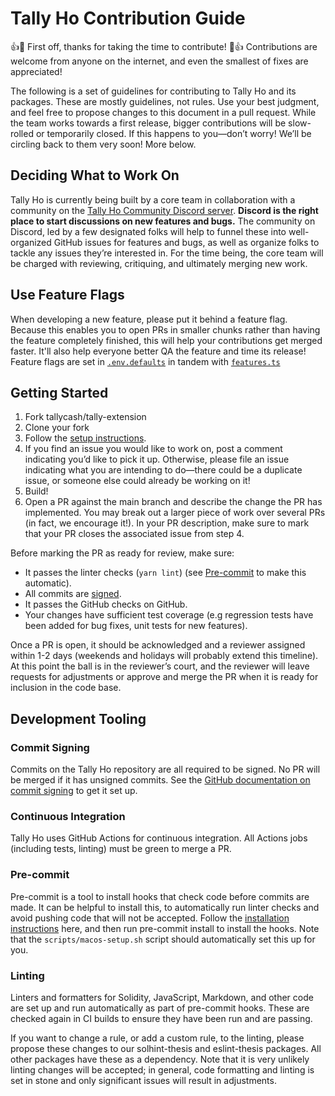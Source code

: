 # Tally Ho Contribution Guide

👍🎉 First off, thanks for taking the time to contribute! 🎉👍 Contributions
are welcome from anyone on the internet, and even the smallest of fixes are
appreciated!

The following is a set of guidelines for contributing to Tally Ho and its
packages. These are mostly guidelines, not rules. Use your best judgment, and
feel free to propose changes to this document in a pull request. While the team
works towards a first release, bigger contributions will be slow-rolled or
temporarily closed. If this happens to you—don’t worry! We’ll be circling back
to them very soon! More below.

## Deciding What to Work On

Tally Ho is currently being built by a core team in collaboration with a community
on the [Tally Ho Community Discord server](https://chat.tally.cash). **Discord is
the right place to start discussions on new features and bugs.** The community
on Discord, led by a few designated folks will help to funnel these into
well-organized GitHub issues for features and bugs, as well as organize folks
to tackle any issues they’re interested in. For the time being, the core team
will be charged with reviewing, critiquing, and ultimately merging new work.


## Use Feature Flags

When developing a new feature, please put it behind a feature flag. Because this enables you to open PRs in smaller chunks rather than having the feature completely finished, this will help your contributions get merged faster. It'll also help everyone better QA the feature and time its release! Feature flags are set in [`.env.defaults`](https://github.com/tallycash/extension/blob/main/.env.defaults) in tandem with [`features.ts`](https://github.com/tallycash/extension/blob/main/background/features.ts)

## Getting Started

1. Fork tallycash/tally-extension
2. Clone your fork
3. Follow the [setup
   instructions](https://github.com/tallycash/tally-extension#building-and-developing).
4. If you find an issue you would like to work on, post a comment indicating
   you’d like to pick it up. Otherwise, please file an issue indicating what
   you are intending to do—there could be a duplicate issue, or someone else
   could already be working on it!
5. Build!
6. Open a PR against the main branch and describe the change the PR has
   implemented. You may break out a larger piece of work over several PRs (in
   fact, we encourage it!). In your PR description, make sure to mark that your
   PR closes the associated issue from step 4.

Before marking the PR as ready for review, make sure:

- It passes the linter checks (`yarn lint`) (see [Pre-commit](#pre-commit) to
  make this automatic).
- All commits are
  [signed](https://docs.github.com/en/authentication/managing-commit-signature-verification/about-commit-signature-verification).
- It passes the GitHub checks on GitHub.
- Your changes have sufficient test coverage (e.g regression tests have been
  added for bug fixes, unit tests for new features).

Once a PR is open, it should be acknowledged and a reviewer assigned within 1-2
days (weekends and holidays will probably extend this timeline). At this point
the ball is in the reviewer’s court, and the reviewer will leave requests for
adjustments or approve and merge the PR when it is ready for inclusion in the
code base.

## Development Tooling

### Commit Signing

Commits on the Tally Ho repository are all required to be signed. No PR will be
merged if it has unsigned commits. See the [GitHub documentation on commit
signing](https://docs.github.com/en/authentication/managing-commit-signature-verification/about-commit-signature-verification)
to get it set up.

### Continuous Integration

Tally Ho uses GitHub Actions for continuous integration. All Actions jobs
(including tests, linting) must be green to merge a PR.

### Pre-commit

Pre-commit is a tool to install hooks that check code before commits are made.
It can be helpful to install this, to automatically run linter checks and avoid
pushing code that will not be accepted. Follow the [installation
instructions](https://pre-commit.com) here, and then run pre-commit install to
install the hooks. Note that the `scripts/macos-setup.sh` script should
automatically set this up for you.

### Linting

Linters and formatters for Solidity, JavaScript, Markdown, and other code are
set up and run automatically as part of pre-commit hooks. These are checked
again in CI builds to ensure they have been run and are passing.

If you want to change a rule, or add a custom rule, to the linting, please
propose these changes to our solhint-thesis and eslint-thesis packages. All
other packages have these as a dependency. Note that it is very unlikely
linting changes will be accepted; in general, code formatting and linting is
set in stone and only significant issues will result in adjustments.

